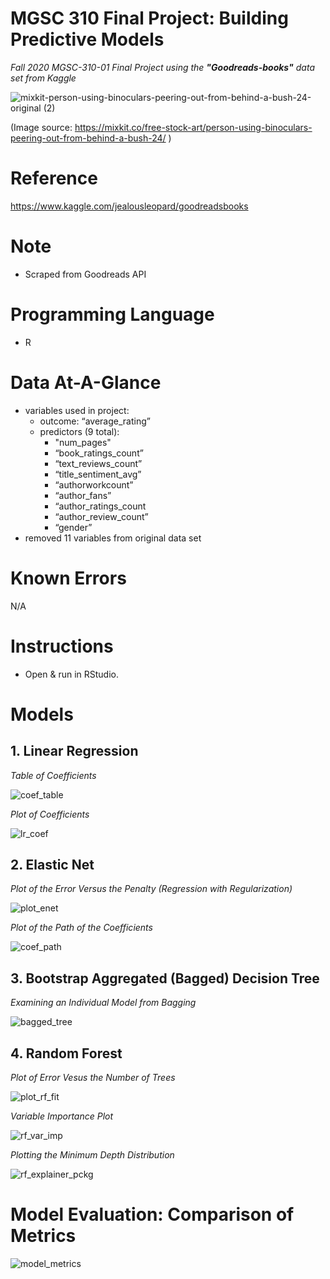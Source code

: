 
# MGSC 310 Final Project: Building Predictive Models
*Fall 2020 MGSC-310-01 Final Project using the **"Goodreads-books"** data set from Kaggle*


![mixkit-person-using-binoculars-peering-out-from-behind-a-bush-24-original (2)](https://user-images.githubusercontent.com/69367085/102598800-68787780-40d1-11eb-80e3-87a247d07ba0.png)

(Image source: https://mixkit.co/free-stock-art/person-using-binoculars-peering-out-from-behind-a-bush-24/ )

# Reference
https://www.kaggle.com/jealousleopard/goodreadsbooks

# Note
- Scraped from Goodreads API

# Programming Language
- R

# Data At-A-Glance
- variables used in project:
  - outcome: “average_rating”
  - predictors (9 total):
    - "num_pages"
    - “book_ratings_count”
    - “text_reviews_count”
    - “title_sentiment_avg”
    - “authorworkcount”
    - “author_fans”
    - “author_ratings_count
    - “author_review_count”
    - “gender”
- removed 11 variables from original data set

# Known Errors
N/A

# Instructions
- Open & run in RStudio.

# Models
## 1. Linear Regression

*Table of Coefficients*

![coef_table](https://user-images.githubusercontent.com/69367085/102663560-f2f2c280-4135-11eb-9874-a155fc480e90.jpg)

*Plot of Coefficients*

![lr_coef](https://user-images.githubusercontent.com/69367085/102663748-4cf38800-4136-11eb-96c1-405ece9d064a.jpg)

## 2. Elastic Net

*Plot of the Error Versus the Penalty (Regression with Regularization)*

![plot_enet](https://user-images.githubusercontent.com/69367085/102663800-65fc3900-4136-11eb-8e45-0c6eff858a87.jpg)

*Plot of the Path of the Coefficients*

![coef_path](https://user-images.githubusercontent.com/69367085/102663836-744a5500-4136-11eb-9541-e3ddbf89beda.jpg)

## 3. Bootstrap Aggregated (Bagged) Decision Tree

*Examining an Individual Model from Bagging*

![bagged_tree](https://user-images.githubusercontent.com/69367085/102663882-875d2500-4136-11eb-8139-68e4e9a6e493.jpg)

## 4. Random Forest

*Plot of Error Vesus the Number of Trees*

![plot_rf_fit](https://user-images.githubusercontent.com/69367085/102663922-9b088b80-4136-11eb-89b9-f2f88739ae47.jpg)

*Variable Importance Plot*

![rf_var_imp](https://user-images.githubusercontent.com/69367085/102664000-be333b00-4136-11eb-9a5d-a20cecf0ca15.jpg)

*Plotting the Minimum Depth Distribution*

![rf_explainer_pckg](https://user-images.githubusercontent.com/69367085/102664015-c68b7600-4136-11eb-8064-726edc9d7ad2.jpg)

# Model Evaluation: Comparison of Metrics

![model_metrics](https://user-images.githubusercontent.com/69367085/102664028-ce4b1a80-4136-11eb-8656-7db3be418ea2.jpg)
